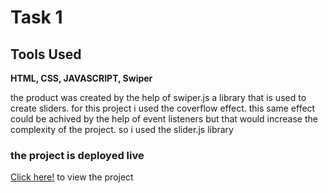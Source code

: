 # Task 1 

## Tools Used
<b>HTML, CSS, JAVASCRIPT, Swiper</b>

<p>
  the product was created by the help of swiper.js a library that is used to create sliders. 
  for this project i used the coverflow effect. this same effect could be achived by the help of event listeners but that would increase the complexity of the project.
  so i used the slider.js library 
</p>

### the project is deployed live 
<a href="https://vritech-interview.vercel.app/">Click here!</a> <span>to view the project</span>
